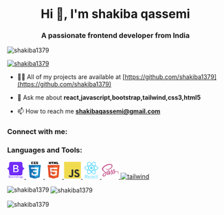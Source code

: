 <h1 align="center">Hi 👋, I'm shakiba qassemi</h1>
<h3 align="center">A passionate frontend developer from India</h3>

<p align="left"> <img src="https://komarev.com/ghpvc/?username=shakiba1379&label=Profile%20views&color=0e75b6&style=flat" alt="shakiba1379" /> </p>

<p align="left"> <a href="https://github.com/ryo-ma/github-profile-trophy"><img src="https://github-profile-trophy.vercel.app/?username=shakiba1379" alt="shakiba1379" /></a> </p>

- 👨‍💻 All of my projects are available at [https://github.com/shakiba1379](https://github.com/shakiba1379)

- 💬 Ask me about **react,javascript,bootstrap,tailwind,css3,html5**

- 📫 How to reach me **shakibaqassemi@gmail.com**

<h3 align="left">Connect with me:</h3>
<p align="left">
</p>

<h3 align="left">Languages and Tools:</h3>
<p align="left"> <a href="https://getbootstrap.com" target="_blank" rel="noreferrer"> <img src="https://raw.githubusercontent.com/devicons/devicon/master/icons/bootstrap/bootstrap-plain-wordmark.svg" alt="bootstrap" width="40" height="40"/> </a> <a href="https://www.w3schools.com/css/" target="_blank" rel="noreferrer"> <img src="https://raw.githubusercontent.com/devicons/devicon/master/icons/css3/css3-original-wordmark.svg" alt="css3" width="40" height="40"/> </a> <a href="https://www.w3.org/html/" target="_blank" rel="noreferrer"> <img src="https://raw.githubusercontent.com/devicons/devicon/master/icons/html5/html5-original-wordmark.svg" alt="html5" width="40" height="40"/> </a> <a href="https://developer.mozilla.org/en-US/docs/Web/JavaScript" target="_blank" rel="noreferrer"> <img src="https://raw.githubusercontent.com/devicons/devicon/master/icons/javascript/javascript-original.svg" alt="javascript" width="40" height="40"/> </a> <a href="https://reactjs.org/" target="_blank" rel="noreferrer"> <img src="https://raw.githubusercontent.com/devicons/devicon/master/icons/react/react-original-wordmark.svg" alt="react" width="40" height="40"/> </a> <a href="https://sass-lang.com" target="_blank" rel="noreferrer"> <img src="https://raw.githubusercontent.com/devicons/devicon/master/icons/sass/sass-original.svg" alt="sass" width="40" height="40"/> </a> <a href="https://tailwindcss.com/" target="_blank" rel="noreferrer"> <img src="https://www.vectorlogo.zone/logos/tailwindcss/tailwindcss-icon.svg" alt="tailwind" width="40" height="40"/> </a> </p>

<p><img align="left" src="https://github-readme-stats.vercel.app/api/top-langs?username=shakiba1379&show_icons=true&locale=en&layout=compact" alt="shakiba1379" /></p>

<p>&nbsp;<img align="center" src="https://github-readme-stats.vercel.app/api?username=shakiba1379&show_icons=true&locale=en" alt="shakiba1379" /></p>

<p><img align="center" src="https://github-readme-streak-stats.herokuapp.com/?user=shakiba1379&" alt="shakiba1379" /></p>
